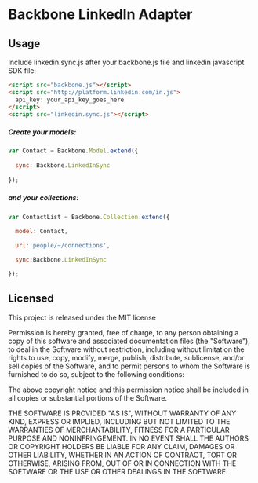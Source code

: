 # Backbone LinkedIn Adapter

## Usage

Include linkedin.sync.js after your backbone.js file and linkedin javascript SDK file:

```html
<script src="backbone.js"></script>
<script src="http://platform.linkedin.com/in.js">
  api_key: your_api_key_goes_here
</script>
<script src="linkedin.sync.js"></script>
```

##### Create your models:

```javascript
var Contact = Backbone.Model.extend({
  
  sync: Backbone.LinkedInSync
    
});
```

##### and your collections:

```javascript
var ContactList = Backbone.Collection.extend({

  model: Contact,
    
  url:'people/~/connections',

  sync:Backbone.LinkedInSync

});
```



## Licensed

This project is released under the MIT license

Permission is hereby granted, free of charge, to any person obtaining
a copy of this software and associated documentation files (the
"Software"), to deal in the Software without restriction, including
without limitation the rights to use, copy, modify, merge, publish,
distribute, sublicense, and/or sell copies of the Software, and to
permit persons to whom the Software is furnished to do so, subject to
the following conditions:

The above copyright notice and this permission notice shall be
included in all copies or substantial portions of the Software.

THE SOFTWARE IS PROVIDED "AS IS", WITHOUT WARRANTY OF ANY KIND,
EXPRESS OR IMPLIED, INCLUDING BUT NOT LIMITED TO THE WARRANTIES OF
MERCHANTABILITY, FITNESS FOR A PARTICULAR PURPOSE AND
NONINFRINGEMENT. IN NO EVENT SHALL THE AUTHORS OR COPYRIGHT HOLDERS BE
LIABLE FOR ANY CLAIM, DAMAGES OR OTHER LIABILITY, WHETHER IN AN ACTION
OF CONTRACT, TORT OR OTHERWISE, ARISING FROM, OUT OF OR IN CONNECTION
WITH THE SOFTWARE OR THE USE OR OTHER DEALINGS IN THE SOFTWARE.